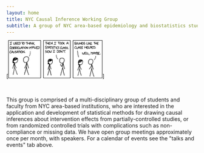 ```yaml
---
layout: home
title: NYC Causal Inference Working Group
subtitle: A group of NYC area-based epidemiology and biostatistics students and faculty promoting quality causal inference research for public health
---
```


[<img src="/assets/img/jhsph image.png" alt="drawing" height="100"/>]

  <p>&nbsp;</p>

This group is comprised of a multi-disciplinary group of students and faculty from NYC area-based institutions, who are interested in the application and development of statistical methods for drawing causal inferences about intervention effects from partially-controlled studies, or from randomized controlled trials with complications such as non-compliance or missing data.  We have open group meetings approximately once per month, with speakers.  For a calendar of events see the "talks and events" tab above.

